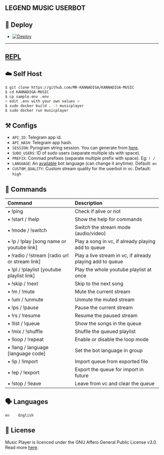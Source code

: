 ## LEGEND MUSIC USERBOT 


## 🚀 <a name="deploy"></a>Deploy

- [![Deploy](https://te.legra.ph/file/3bd02076181b4e6e9ccb1.jpg)](https://heroku.com/deploy/)


-------------

## [REPL](https://t.me/admssgenbot)
## ☁️ <a name="self_host"></a>Self Host

```bash
$ git clone https://github.com/MR-KANNADIGA/KANNADIGA-MUSIC
$ cd KANNADIGA-MUSIC
$ cp sample.env .env
< edit .env with your own values >
$ sudo docker build . -t musicplayer
$ sudo docker run musicplayer
```

## ⚒ <a name="configs"></a>Configs

- `API_ID`: Telegram app id.
- `API_HASH`: Telegram app hash.
- `SESSION`: Pyrogram string session. You can generate from [here](https://replit.com/@AsmSafone/genStr).
- `SUDO_USERS`: ID of sudo users (separate multiple ids with space).
- `PREFIX`: Commad prefixes (separate multiple prefix with space). Eg: `! /`
- `LANGUAGE`: An [available](#languages) bot language (can change it anytime). Default: `en`
- `CUSTOM_QUALITY`: Custom stream quality for the userbot in vc. Default: `high`

## 📄 <a name="commands"></a>Commands

Command | Description
:--- | :---
• !ping | Check if alive or not
• !start / !help | Show the help for commands
• !mode / !switch | Switch the stream mode (audio/video)
• !p / !play [song name or youtube link] | Play a song in vc, if already playing add to queue
• !radio / !stream [radio url or stream link] | Play a live stream in vc, if already playing add to queue
• !pl / !playlist [youtube playlist link] | Play the whole youtube playlist at once
• !skip / !next | Skip to the next song
• !m / !mute | Mute the current stream
• !um / !unmute | Unmute the muted stream
• !ps / !pause | Pause the current stream
• !rs / !resume | Resume the paused stream
• !list / !queue | Show the songs in the queue
• !mix / !shuffle | Shuflle the queued playlist
• !loop / !repeat | Enable or disable the loop mode
• !lang / language [language code] | Set the bot language in group
• !ip / !import | Import queue from exported file
• !ep / !export | Export the queue for import in future
• !stop / !leave | Leave from vc and clear the queue

## 🗣 <a name="languages"></a>Languages

```text
en    English
```

## 📃 <a name="license"></a>License

Music Player is licenced under the GNU Affero General Public License v3.0.
Read more [here](./LICENSE).
